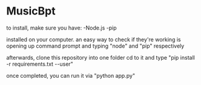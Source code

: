 # MusicBpt

to install, make sure you have:
-Node.js
-pip

 installed on your computer. an easy way to check if they're working is opening up command prompt and typing "node" and "pip" respectively
 
 afterwards, clone this repository into one folder
 cd to it
 and type
 "pip install -r requirements.txt --user"
 
 once completed, you can run it via
 "python app.py"
